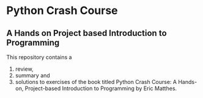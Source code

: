 # Python Crash Course

## A Hands on Project based Introduction to Programming

This repository contains a 
  1) review, 
  2) summary and 
  3) solutions 
to exercises of the book titled Python Crash Course: A Hands-on, Project-based Introduction to Programming by Eric Matthes.

